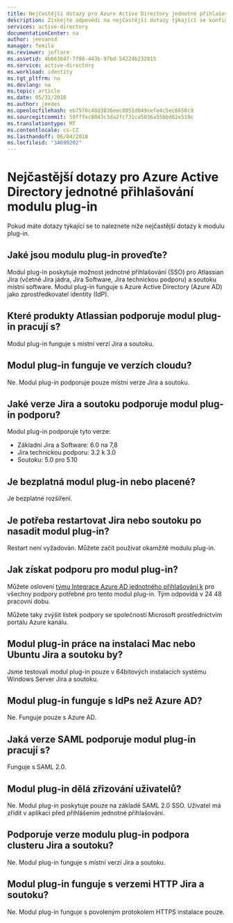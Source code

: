 ```yaml
---
title: Nejčastější dotazy pro Azure Active Directory jednotné přihlašování modulu plug-in | Microsoft Docs
description: Získejte odpovědi na nejčastější dotazy týkající se konfigurace jednotného přihlašování mezi Azure Active Directory a Jira/soutoku.
services: active-directory
documentationCenter: na
author: jeevansd
manager: femila
ms.reviewer: joflore
ms.assetid: 4b663047-7f88-443b-97bd-54224b232815
ms.service: active-directory
ms.workload: identity
ms.tgt_pltfrm: na
ms.devlang: na
ms.topic: article
ms.date: 05/31/2018
ms.author: jeedes
ms.openlocfilehash: eb7576c48d3836eec8051d849cefe4c5ec6658c9
ms.sourcegitcommit: 59fffec8043c3da2fcf31ca5036a55bbd62e519c
ms.translationtype: MT
ms.contentlocale: cs-CZ
ms.lasthandoff: 06/04/2018
ms.locfileid: "34699202"
---
```

# <a name="faq-for-the-azure-active-directory-sso-plug-in"></a>Nejčastější dotazy pro Azure Active Directory jednotné přihlašování modulu plug-in

Pokud máte dotazy týkající se to naleznete níže nejčastější dotazy k modulu plug-in.

## <a name="what-does-the-plug-in-do"></a>Jaké jsou modulu plug-in proveďte?

Modul plug-in poskytuje možnost jednotné přihlašování (SSO) pro Atlassian Jira (včetně Jira jádra, Jira Software, Jira technickou podporu) a soutoku místní software. Modul plug-in funguje s Azure Active Directory (Azure AD) jako zprostředkovatel identity (IdP).

## <a name="which-atlassian-products-does-the-plug-in-work-with"></a>Které produkty Atlassian podporuje modul plug-in pracují s?

Modul plug-in funguje s místní verzí Jira a soutoku.

## <a name="does-the-plug-in-work-on-cloud-versions"></a>Modul plug-in funguje ve verzích cloudu?

Ne. Modul plug-in podporuje pouze místní verze Jira a soutoku.

## <a name="which-versions-of-jira-and-confluence-does-the-plug-in-support"></a>Jaké verze Jira a soutoku podporuje modul plug-in podporu?

Modul plug-in podporuje tyto verze:

* Základní Jira a Software: 6.0 na 7,8
* Jira technickou podporu: 3.2 k 3.0
* Soutoku: 5.0 pro 5.10

## <a name="is-the-plug-in-free-or-paid"></a>Je bezplatná modul plug-in nebo placené?

Je bezplatné rozšíření.

## <a name="do-i-need-to-restart-jira-or-confluence-after-i-deploy-the-plug-in"></a>Je potřeba restartovat Jira nebo soutoku po nasadit modul plug-in?

Restart není vyžadován. Můžete začít používat okamžitě modulu plug-in.

## <a name="how-do-i-get-support-for-the-plug-in"></a>Jak získat podporu pro modul plug-in?

Můžete oslovení [týmu Integrace Azure AD jednotného přihlašování k](<mailto:SaaSApplicationIntegrations@service.microsoft.com>) pro všechny podpory potřebné pro tento modul plug-in. Tým odpovídá v 24 48 pracovní dobu.

Můžete taky zvýšit lístek podpory se společností Microsoft prostřednictvím portálu Azure kanálu.

## <a name="would-the-plug-in-work-on-a-mac-or-ubuntu-installation-of-jira-and-confluence"></a>Modul plug-in práce na instalaci Mac nebo Ubuntu Jira a soutoku by?

Jsme testovali modul plug-in pouze v 64bitových instalacích systému Windows Server Jira a soutoku.

## <a name="does-the-plug-in-work-with-idps-other-than-azure-ad"></a>Modul plug-in funguje s IdPs než Azure AD?

Ne. Funguje pouze s Azure AD.

## <a name="what-version-of-saml-does-the-plug-in-work-with"></a>Jaká verze SAML podporuje modul plug-in pracují s?

Funguje s SAML 2.0.

## <a name="does-the-plug-in-do-user-provisioning"></a>Modul plug-in dělá zřizování uživatelů?

Ne. Modul plug-in poskytuje pouze na základě SAML 2.0 SSO. Uživatel má zřídit v aplikaci před přihlášením jednotné přihlašování.

## <a name="does-the-plug-in-support-cluster-versions-of-jira-and-confluence"></a>Podporuje verze modulu plug-in podpora clusteru Jira a soutoku?

Ne. Modul plug-in funguje s místní verzí Jira a soutoku.

## <a name="does-the-plug-in-work-with-http-versions-of-jira-and-confluence"></a>Modul plug-in funguje s verzemi HTTP Jira a soutoku?

Ne. Modul plug-in funguje s povoleným protokolem HTTPS instalace pouze.